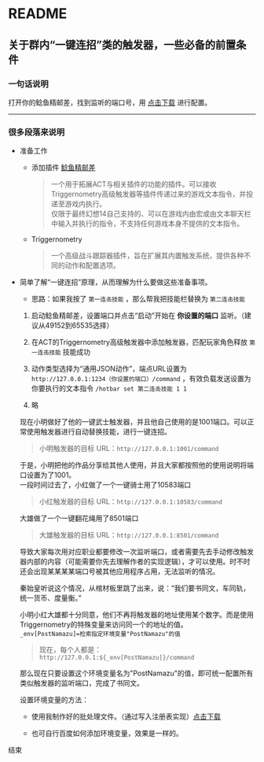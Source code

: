 # README

## 关于群内“一键连招”类的触发器，一些必备的前置条件

### **一句话说明**

打开你的鲶鱼精邮差，找到监听的端口号，用 [点击下载](https://share.weiyun.com/R0Eisy92) 进行配置。

---

### **很多段落来说明**

- 准备工作

  - 添加插件 [鲶鱼精邮差](https://github.com/Natsukage/PostNamazu)

    >一个用于拓展ACT与相关插件的功能的插件。可以接收Triggernometry高级触发器等插件传递过来的游戏文本指令，并投递至游戏内执行。  
    仅限于最终幻想14自己支持的、可以在游戏内由宏或由文本聊天栏中输入并执行的指令，不支持任何游戏本身不提供的文本指令。

  - Triggernometry

    >一个高级战斗跟踪器插件，旨在扩展其内置触发系统，提供各种不同的动作和配置选项。

- 简单了解“一键连招”原理，从而理解为什么要做这些准备事项。

  - 思路：如果我按了 `第一连击技能` ，那么帮我把技能栏替换为 `第二连击技能`

   1. 启动鲶鱼精邮差，设置端口并点击“启动”开始在 **你设置的端口** 监听。（建议从49152到65535选择）

   1. 在ACT的Triggernometry高级触发器中添加触发器，匹配玩家角色释放 `第一连击技能` 技能成功

   1. 动作类型选择为“通用JSON动作”，端点URL设置为 `http://127.0.0.1:1234（你设置的端口）/command` ，有效负载发送设置为你要执行的文本指令 `/hotbar set 第二连击技能 1 1`

   1. 略

   现在小明做好了他的一键武士触发器，并且他自己使用的是1001端口。可以正常使用触发器进行自动替换技能，进行一键连招。  
   >小明触发器的目标 URL：`http://127.0.0.1:1001/command`

   于是，小明把他的作品分享给其他人使用，并且大家都按照他的使用说明将端口设置为了1001。  
   一段时间过去了，小红做了一个一键骑士用了10583端口
   >小红触发器的目标 URL：`http://127.0.0.1:10583/command`

   大雄做了一个一键翻花绳用了8501端口
   >大雄触发器的目标 URL：`http://127.0.0.1:8501/command`

   导致大家每次用对应职业都要修改一次监听端口，或者需要先去手动修改触发器内部的内容（可能需要你先去理解作者的实现逻辑），才可以使用。时不时还会出现某某某某端口号被其他应用程序占用，无法监听的情况。  

   秦始皇听说这个情况，从棺材板里跳了出来，说：“我们要书同文，车同轨，统一货币、度量衡。”  

   小明小红大雄都十分同意，他们不再将触发器的地址使用某个数字。而是使用Triggernometry的特殊变量来访问同一个的地址的值。  
   `_env[PostNamazu]=检索指定环境变量"PostNamazu"的值`  
   >现在，每个人都是：`http://127.0.0.1:${_env[PostNamazu]}/command`

   那么现在只要设置这个环境变量名为"PostNamazu"的值，即可统一配置所有类似触发器的监听端口，完成了书同文。  

   设置环境变量的方法：

  - 使用我制作好的批处理文件。（通过写入注册表实现）[点击下载](https://share.weiyun.com/R0Eisy92)

  - 也可自行百度如何添加环境变量，效果是一样的。

结束

